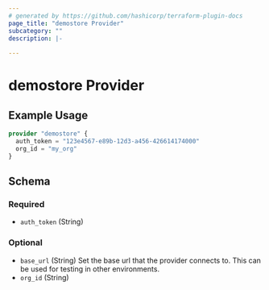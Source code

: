 ```yaml
---
# generated by https://github.com/hashicorp/terraform-plugin-docs
page_title: "demostore Provider"
subcategory: ""
description: |-
  
---
```


# demostore Provider



## Example Usage

```terraform
provider "demostore" {
  auth_token = "123e4567-e89b-12d3-a456-426614174000"
  org_id = "my_org"
}
```

<!-- schema generated by tfplugindocs -->
## Schema

### Required

- `auth_token` (String)

### Optional

- `base_url` (String) Set the base url that the provider connects to. This can be used for testing in other environments.
- `org_id` (String)
